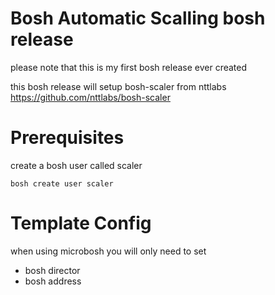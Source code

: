 # Bosh Automatic Scalling bosh release
please note that this is my first bosh release ever created

this bosh release will setup bosh-scaler from nttlabs https://github.com/nttlabs/bosh-scaler

# Prerequisites

create a bosh user called scaler

```
bosh create user scaler
```

# Template Config
when using microbosh you will only need to set
- bosh director
- bosh address